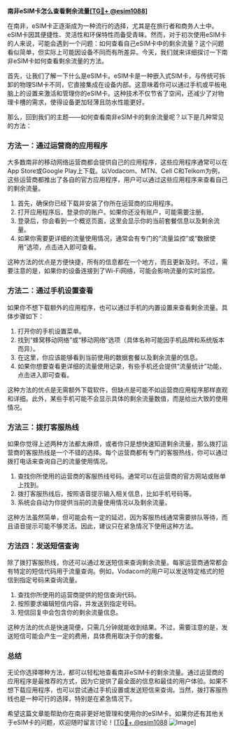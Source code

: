 **南非eSIM卡怎么查看剩余流量[[TG💪+ @esim1088](https://t.me/s/esim1088)]**

在南非，eSIM卡正逐渐成为一种流行的选择，尤其是在旅行者和商务人士中。eSIM卡因其便捷性、灵活性和环保特性而备受青睐。然而，对于初次使用eSIM卡的人来说，可能会遇到一个问题：如何查看自己eSIM卡中的剩余流量？这个问题看似简单，但实际上可能因设备不同而有所差异。今天，我们就来详细探讨一下南非eSIM卡如何查看剩余流量的方法。

首先，让我们了解一下什么是eSIM卡。eSIM卡是一种嵌入式SIM卡，与传统可拆卸的物理SIM卡不同，它直接集成在设备内部。这意味着你可以通过手机或平板电脑上的设置来激活和管理你的eSIM卡。这种技术不仅节省了空间，还减少了对物理卡槽的需求，使得设备更加轻薄且防水性能更好。

那么，回到我们的主题——如何查看南非eSIM卡的剩余流量呢？以下是几种常见的方法：

### 方法一：通过运营商的应用程序

大多数南非的移动网络运营商都会提供自己的应用程序，这些应用程序通常可以在App Store或Google Play上下载。以Vodacom、MTN、Cell C和Telkom为例，这些运营商都推出了各自的官方应用程序，用户可以通过这些应用程序来查看自己的剩余流量。

1. 首先，确保你已经下载并安装了你所在运营商的应用程序。
2. 打开应用程序后，登录你的账户。如果你还没有账户，可能需要注册。
3. 登录后，你会看到一个概览页面，这里会显示你的当前套餐信息以及剩余流量。
4. 如果你需要更详细的流量使用情况，通常会有专门的“流量监控”或“数据使用”选项，点击进入即可查看。

这种方法的优点是方便快捷，所有的信息都在一个地方，而且更新及时。不过，需要注意的是，如果你的设备连接到了Wi-Fi网络，可能会影响流量的实时监控。

### 方法二：通过手机设置查看

如果你不想下载额外的应用程序，也可以通过手机的内置设置来查看剩余流量。具体步骤如下：

1. 打开你的手机设置菜单。
2. 找到“蜂窝移动网络”或“移动网络”选项（具体名称可能因手机品牌和系统版本而异）。
3. 在这里，你应该能够看到当前使用的数据套餐以及剩余流量的信息。
4. 如果你想要查看更详细的流量使用记录，有些手机还会提供“流量统计”功能，点击进入即可查看。

这种方法的优点是无需额外下载软件，但缺点是可能不如运营商应用程序那样直观和详细。此外，某些手机可能不会显示具体的剩余流量数值，而是给出大致的使用情况。

### 方法三：拨打客服热线

如果你觉得上述两种方法都太麻烦，或者你只是想快速知道剩余流量，那么拨打运营商的客服热线是一个不错的选择。每个运营商都有专门的客服热线，你可以通过拨打电话来查询自己的流量使用情况。

1. 查找你所使用的运营商的客服热线号码。通常可以在运营商的官方网站或账单上找到。
2. 拨打客服热线后，按照语音提示输入相关信息，比如手机号码等。
3. 系统会自动为你提供当前的流量使用情况以及剩余流量。

这种方法虽然简单，但可能会有一定的延迟，因为客服热线通常需要排队等待，而且语音提示可能不够灵活。因此，建议只在紧急情况下使用这种方法。

### 方法四：发送短信查询

除了拨打客服热线，你还可以通过发送短信来查询剩余流量。每家运营商通常都会有特定的短信代码用于流量查询。例如，Vodacom的用户可以发送特定格式的短信到指定号码来查询流量。

1. 查找你所使用的运营商提供的短信查询代码。
2. 按照要求编辑短信内容，并发送到指定号码。
3. 短信回复中会包含你的剩余流量信息。

这种方法的优点是快速简便，只需几分钟就能收到结果。不过，需要注意的是，发送短信可能会产生一定的费用，具体费用取决于你的套餐。

### 总结

无论你选择哪种方法，都可以轻松地查看南非eSIM卡的剩余流量。通过运营商的应用程序是最推荐的方式，因为它提供了最全面的信息和最佳的用户体验。如果不想下载应用程序，也可以尝试通过手机设置或发送短信来查询。当然，拨打客服热线也是一种可行的选择，特别是在紧急情况下。

希望这篇文章能帮助你在南非更好地管理和使用你的eSIM卡。如果你还有其他关于eSIM卡的问题，欢迎随时留言讨论！[[TG💪+ @esim1088](https://t.me/s/esim1088) ![Image](https://i.postimg.cc/4NQfJmqS/Snipaste-2025-05-13-00-14-12.png)]